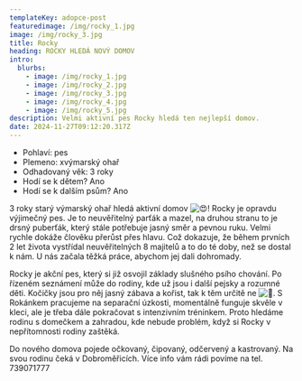 ```yaml
---
templateKey: adopce-post
featuredimage: /img/rocky_1.jpg
image: /img/rocky_3.jpg
title: Rocky
heading: ROCKY HLEDÁ NOVÝ DOMOV
intro:
  blurbs:
    - image: /img/rocky_1.jpg
    - image: /img/rocky_2.jpg
    - image: /img/rocky_3.jpg
    - image: /img/rocky_4.jpg
    - image: /img/rocky_5.jpg
description: Velmi aktivní pes Rocky hledá ten nejlepší domov.
date: 2024-11-27T09:12:20.317Z
---
```

* P﻿ohlaví: pes
* P﻿lemeno: xvýmarský ohař
* O﻿dhadovaný věk: 3 roky
* H﻿odí se k dětem? Ano
* H﻿odí se k dalším psům? Ano

3 roky starý výmarský ohař hledá aktivní domov ![😍](https://static.xx.fbcdn.net/images/emoji.php/v9/t2/1/16/1f60d.png)! Rocky je opravdu výjimečný pes. Je to neuvěřitelný parťák a mazel, na druhou stranu to je drsný puberťák, který stále potřebuje jasný směr a pevnou ruku. Velmi rychle dokáže člověku přerůst přes hlavu. Což dokazuje, že během prvních 2 let života vystřídal neuvěřitelných 8 majitelů a to do té doby, než se dostal k nám. U nás začala těžká práce, abychom jej dali dohromady. 

Rocky je akční pes, který si již osvojil základy slušného psího chování. Po řízeném seznámení může do rodiny, kde už jsou i další pejsky a rozumné děti. Kočičky jsou pro něj jasný zábava a kořist, tak k těm určitě ne ![🤭](https://static.xx.fbcdn.net/images/emoji.php/v9/t3/1/16/1f92d.png). S Rokánkem pracujeme na separační úzkosti, momentálně funguje skvěle v kleci, ale je třeba dále pokračovat s intenzivním tréninkem. Proto hledáme rodinu s domečkem a zahradou, kde nebude problém, když si Rocky v nepřítomnosti rodiny zaštěká. 

Do nového domova pojede očkovaný, čipovaný, odčervený a kastrovaný. Na svou rodinu čeká v Dobroměřicích. Více info vám rádi povíme na tel. 739071777